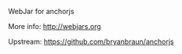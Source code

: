 WebJar for anchorjs

More info: http://webjars.org

Upstream: https://github.com/bryanbraun/anchorjs
